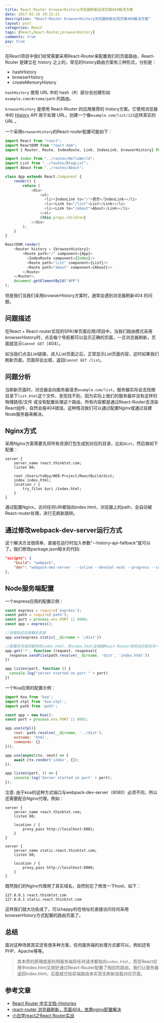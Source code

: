 ```yaml
---
title: React-Router browserHistory浏览器刷新出现页面404解决方案
date: 2017-02-26 19:15:21
description: "React-Router browserHistory浏览器刷新出现页面404解决方案"
layout: post
categories: React
tags: [React,React-Router,browserHistory]
comments: true
pay: true
---
```

在React项目中我们经常需要采用React-Router来配置我们的页面路由，React-Router 是建立在 history 之上的，常见的history路由方案有三种形式，分别是：

* hashHistory
* browserHistory
* createMemoryHistory

`hashHistory` 使用 URL 中的 hash（#）部分去创建形如 `example.com/#/some/path` 的路由。

`browserHistory` 是使用 React-Router 的应用推荐的 history方案。它使用浏览器中的 [History](https://developer.mozilla.org/en-US/docs/Web/API/History) API 用于处理 URL，创建一个像`example.com/list/123`这样真实的 URL 。

一个采用`browserHistory`的React-router配置可能如下：

```javascript
import React from "react";
import ReactDOM from "react-dom";
import { Router, Route, IndexRoute, Link, IndexLink, browserHistory} from 'react-router';

import Index from "../routes/HelloWorld";
import List from "../routes/BlogList";
import About from "../routes/About";

class App extends React.Component {
    render() {
        return (
            <div>
                <ul>
                  <li><IndexLink to="/">首页</IndexLink></li>
                  <li><Link to="/list">List</Link></li>
                  <li><Link to="/about">About</Link></li>
                </ul>
                {this.props.children}
            </div>
        );
    }
}

ReactDOM.render(
    <Router history = {browserHistory}>
        <Route path="/" component={App}>
          <IndexRoute component={Index}/>
          <Route path="list" component={List}/>
          <Route path="about" component={About}/>
        </Route>
    </Router>,
    document.getElementById("APP")
);
```

但是我们当我们采用browserHistory方案时，通常会遇到浏览器刷新404 的问题。

## 问题描述

在React + React-router实现的SPA(单页面应用)项目中，当我们路由模式采用browserHistory时，点击每个导航都可以显示正确的页面，一旦浏览器刷新，页面就显示`Cannot GET`（404）。

如当我们点击List链接，进入List页面之后，正常显示List页面内容，这时如果我们刷新页面，页面将会出错，返回`Cannot GET /list`。

## 问题分析

当刷新页面时，浏览器会向服务器请求`example.com/list`，服务器实际会去找根目录下`list.html`这个文件，发现找不到，因为实际上我们的服务器并没有这样的 物理路径/文件 或没有配置处理这个路由，所有内容都是通过React-Router去渲染React组件，自然会报404错误。这种情况我们可以通过配置Nginx或通过自建Node服务器来解决。

## Nginx方式

采用Nginx方案需要先将所有资源打包生成到对应的目录，比如`dist`，然后做如下配置：

```nginx
server {
	server_name react.thinktxt.com;
	listen 80;

	root /Users/txBoy/WEB-Project/ReactBuild/dist;
	index index.html;
	location / {
    	try_files $uri /index.html;
  	}
}
```

通过配置Nginx，访问任何URI都指向index.html，浏览器上的path，会自动被React-router处理，进行无刷新跳转。

## 通过修改webpack-dev-server运行方式

这个解决方法很简单，直接在运行时加入参数“--history-api-fallback”就可以了。我们修改package.json相关的代码:

```json
"scripts": {
    "build": "webpack",
    "dev": "webpack-dev-server  --inline --devtool eval --progress --colors --hot --content-base ./build --history-api-fallback"
},
```

## Node服务端配置

一个express应用的配置示例：

```javascript
const express = require('express');
const path = require('path');
const port = process.env.PORT || 8080;
const app = express();

//加载指定目录静态资源
app.use(express.static(__dirname + '/dist'))

//配置任何请求都转到index.html，而index.html会根据React-Router规则去匹配任何一个route
app.get('*', function (request, response){
  response.sendFile(path.resolve(__dirname, 'dist', 'index.html'))
})

app.listen(port, function () {
  console.log("server started on port " + port)
})
```

一个Koa应用的配置示例：

```javascript
import Koa from 'koa';
import xtpl from 'koa-xtpl';
import path from 'path';

const app = new Koa();
const port = process.env.PORT || 8081;

app.use(xtpl({
	root: path.resolve(__dirname, '../dist'),
	extname: 'html',
	commands: {}
}));

app.use(async(ctx, next) => {
	await ctx.render('index', {});
});

app.listen(port, () => {
	console.log('Server started on port' + port);
});
```

注意: 由于koa的这种方式端口与webpack-dev-server（8080）必须不同，所以还需要配合Nginx代理。例如：

```nginx
server {
	server_name react.thinktxt.com;
	listen 80;

	location / {
		proxy_pass http://localhost:8081;
	}
}

server {
	server_name static.react.thinktxt.com;
	listen 80;

	location / {
		proxy_pass http://localhost:8080;
	}
}

```

既然我们的Nginx代理用了真实域名，自然别忘了修改一下host，如下：

```
127.0.0.1 react.thinktxt.com
127.0.0.1 static.react.thinktxt.com
```

这样我们就大功告成了，可以happy的在地址栏直接访问任何采用browserHistory方式配置的路由页面了。

## 总结

面对这种场景其实还有很多种方案，任何服务端的处理方式都可以，例如还有PHP、Apache等等。

> 其本质的原理就是利用服务端将任何请求都指向`index.html`，而在React应用中index.html又刚好通过React-Router配置了相应的路由，我们让服务器返回index.html，后面就交给前端路由来实现无刷新加载对应页面。

## 参考文章

* [React Router 中文文档-Histories](https://react-guide.github.io/react-router-cn/docs/guides/basics/Histories.html)
* [react-router 浏览器刷新，页面404，依靠nginx配置解决](http://nphard.me/2016/03/07/nginx-for-react/)
* [小白学react之React Router实战](http://www.jianshu.com/p/d8d1e5d50447)
